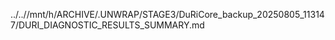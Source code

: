 ../..//mnt/h/ARCHIVE/.UNWRAP/STAGE3/DuRiCore_backup_20250805_113147/DURI_DIAGNOSTIC_RESULTS_SUMMARY.md